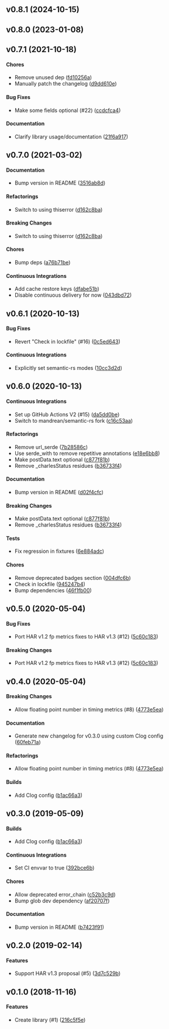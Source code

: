 <a name="v0.8.1"></a>
## v0.8.1 (2024-10-15)




<a name="v0.8.0"></a>
## v0.8.0 (2023-01-08)




<a name="v0.7.1"></a>
## v0.7.1 (2021-10-18)


#### Chores

*   Remove unused dep ([fd10256a](fd10256a))
*   Manually patch the changelog ([d9dd610e](d9dd610e))

#### Bug Fixes

*   Make some fields optional (#22) ([ccdcfca4](ccdcfca4))

#### Documentation

*   Clarify library usage/documentation ([21f6a917](21f6a917))



<a name="v0.7.0"></a>
## v0.7.0 (2021-03-02)


#### Documentation

*   Bump version in README ([3516ab8d](3516ab8d))

#### Refactorings

*   Switch to using thiserror ([d162c8ba](d162c8ba))

#### Breaking Changes

*   Switch to using thiserror ([d162c8ba](d162c8ba))

#### Chores

*   Bump deps ([a76b71be](a76b71be))

#### Continuous Integrations

*   Add cache restore keys ([dfabe51b](dfabe51b))
*   Disable continuous delivery for now ([043dbd72](043dbd72))



<a name="v0.6.1"></a>
## v0.6.1 (2020-10-13)


#### Bug Fixes

*   Revert "Check in lockfile" (#16) ([0c5ed643](0c5ed643))

#### Continuous Integrations

*   Explicitly set semantic-rs modes ([10cc3d2d](10cc3d2d))



<a name="v0.6.0"></a>
## v0.6.0 (2020-10-13)


#### Continuous Integrations

*   Set up GitHub Actions V2 (#15) ([da5dd0be](da5dd0be))
*   Switch to mandrean/semantic-rs fork ([c16c53aa](c16c53aa))

#### Refactorings

*   Remove url_serde ([7b28586c](7b28586c))
*   Use serde_with to remove repetitive annotations ([e18e6bb8](e18e6bb8))
*   Make postData.text optional ([c877f81b](c877f81b))
*   Remove _charlesStatus residues ([b36733f4](b36733f4))

#### Documentation

*   Bump version in README ([d02f4cfc](d02f4cfc))

#### Breaking Changes

*   Make postData.text optional ([c877f81b](c877f81b))
*   Remove _charlesStatus residues ([b36733f4](b36733f4))

#### Tests

*   Fix regression in fixtures ([6e884adc](6e884adc))

#### Chores

*   Remove deprecated badges section ([004dfc6b](004dfc6b))
*   Check in lockfile ([945247b4](945247b4))
*   Bump dependencies ([46f1fb00](46f1fb00))



<a name="v0.5.0"></a>
## v0.5.0 (2020-05-04)


#### Bug Fixes

*   Port HAR v1.2 fp metrics fixes to HAR v1.3 (#12) ([5c60c183](5c60c183))

#### Breaking Changes

*   Port HAR v1.2 fp metrics fixes to HAR v1.3 (#12) ([5c60c183](5c60c183))



<a name="v0.4.0"></a>
## v0.4.0 (2020-05-04)


#### Breaking Changes

*   Allow floating point number in timing metrics (#8) ([4773e5ea](4773e5ea))

#### Documentation

*   Generate new changelog for v0.3.0 using custom Clog config ([60feb71a](60feb71a))

#### Refactorings

*   Allow floating point number in timing metrics (#8) ([4773e5ea](4773e5ea))

#### Builds

*   Add Clog config ([b1ac66a3](b1ac66a3))



<a name="v0.3.0"></a>
## v0.3.0 (2019-05-09)


#### Builds

*   Add Clog config ([b1ac66a3](b1ac66a3))

#### Continuous Integrations

*   Set CI envvar to true ([392bce6b](392bce6b))

#### Chores

*   Allow deprecated error_chain ([c52b3c9d](c52b3c9d))
*   Bump glob dev dependency ([af20707f](af20707f))

#### Documentation

*   Bump version in README ([b7423f91](b7423f91))



<a name="v0.2.0"></a>
## v0.2.0 (2019-02-14)


#### Features

*   Support HAR v1.3 proposal (#5) ([3d7c529b](3d7c529b))



<a name="v0.1.0"></a>
## v0.1.0 (2018-11-16)


#### Features

*   Create library (#1) ([216c5f5e](216c5f5e))



